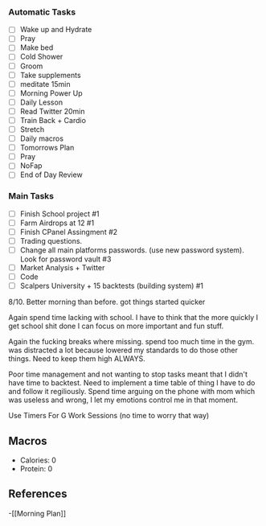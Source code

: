 ### Automatic Tasks
- [ ] Wake up and Hydrate
- [ ] Pray
- [ ] Make bed
- [ ] Cold Shower
- [ ] Groom
- [ ] Take supplements
- [ ] meditate 15min
- [ ] Morning Power Up 
- [ ] Daily Lesson
- [ ] Read Twitter 20min 
- [ ] Train Back + Cardio
- [ ] Stretch
- [ ] Daily macros
- [ ] Tomorrows Plan
- [ ] Pray
- [ ] NoFap
- [ ] End of Day Review
### Main Tasks
- [ ] Finish School project #1
- [ ] Farm Airdrops at 12 #1
- [ ] Finish CPanel Assingment #2
- [ ] Trading questions. 
- [ ] Change all main platforms passwords. (use new password system). Look for password vault #3
- [ ] Market Analysis + Twitter 
- [ ] Code
- [ ] Scalpers University + 15 backtests (building  system) #1

8/10. Better morning than before. got things started quicker

Again spend time lacking with school. I have to think that the more quickly I get school shit done I can focus on more important and fun stuff. 

Again the fucking breaks where missing. spend too much time in the gym. was distracted a lot because lowered my standards to do those other things. Need to keep them high ALWAYS. 

Poor time management and not wanting to stop tasks meant that I didn't have time to backtest. Need to implement a time table of thing I have to do and follow it regiliously. Spend time arguing on the phone with mom which was useless and wrong, I let my emotions control me in that moment.



Use Timers For G Work Sessions (no time to worry that way)
## Macros

- Calories: 0
- Protein: 0
## References
<!-- Links to pages not referenced in the content -->
-[[Morning Plan]]